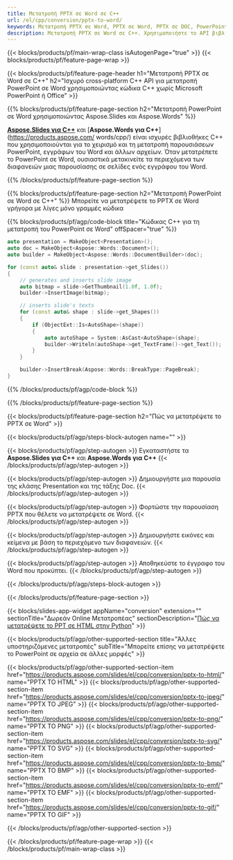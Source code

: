```yaml
---
title: Μετατροπή PPTX σε Word σε C++
url: /el/cpp/conversion/pptx-to-word/
keywords: Μετατροπή PPTX σε Word, PPTX σε Word, PPTX σε DOC, PowerPoint σε Word, C++ API, Βιβλιοθήκη C++, CPP
description: Μετατροπή PPTX σε Word σε C++. Χρησιμοποιήστε το API βιβλιοθήκης C++ για να μετατρέψετε το PowerPoint σε Word
---
```


{{< blocks/products/pf/main-wrap-class isAutogenPage="true" >}}
{{< blocks/products/pf/feature-page-wrap >}}

{{< blocks/products/pf/feature-page-header h1="Μετατροπή PPTX σε Word σε C++" h2="Ισχυρό cross-platform C++ API για μετατροπή PowerPoint σε Word χρησιμοποιώντας κώδικα C++ χωρίς Microsoft PowerPoint ή Office" >}}

{{% blocks/products/pf/feature-page-section h2="Μετατροπή PowerPoint σε Word χρησιμοποιώντας Aspose.Slides και Aspose.Words" %}}

[**Aspose.Slides για C++**](https://products.aspose.com/slides/el/cpp/) και [**Aspose.Words για C++**](https://products.aspose.com/ words/cpp/) είναι ισχυρές βιβλιοθήκες C++ που χρησιμοποιούνται για το χειρισμό και τη μετατροπή παρουσιάσεων PowerPoint, εγγράφων του Word και άλλων αρχείων. Όταν μετατρέπετε το PowerPoint σε Word, ουσιαστικά μετακινείτε τα περιεχόμενα των διαφανειών μιας παρουσίασης σε σελίδες ενός εγγράφου του Word.

{{% /blocks/products/pf/feature-page-section %}}




{{% blocks/products/pf/feature-page-section  h2="Μετατροπή PowerPoint σε Word σε C++" %}}
Μπορείτε να μετατρέψετε το PPTX σε Word γρήγορα με λίγες μόνο γραμμές κώδικα

{{% blocks/products/pf/agp/code-block title="Κώδικας C++ για τη μετατροπή του PowerPoint σε Word" offSpacer="true" %}}
```cpp
auto presentation = MakeObject<Presentation>();
auto doc = MakeObject<Aspose::Words::Document>();
auto builder = MakeObject<Aspose::Words::DocumentBuilder>(doc);

for (const auto& slide : presentation->get_Slides())
{
    // generates and inserts slide image
    auto bitmap = slide->GetThumbnail(1.0f, 1.0f);
    builder->InsertImage(bitmap);

    // inserts slide's texts
    for (const auto& shape : slide->get_Shapes())
    {
        if (ObjectExt::Is<AutoShape>(shape))
        {
            auto autoShape = System::AsCast<AutoShape>(shape);
            builder->Writeln(autoShape->get_TextFrame()->get_Text());
        }
    }

    builder->InsertBreak(Aspose::Words::BreakType::PageBreak);
}
```
{{% /blocks/products/pf/agp/code-block %}}

{{% /blocks/products/pf/feature-page-section %}}




{{< blocks/products/pf/feature-page-section  h2="Πώς να μετατρέψετε το PPTX σε Word" >}}


{{< blocks/products/pf/agp/steps-block-autogen name="" >}}


{{< blocks/products/pf/agp/step-autogen >}}
Εγκαταστήστε τα **Aspose.Slides για C++** και **Aspose.Words για C++** 
{{< /blocks/products/pf/agp/step-autogen >}}

{{< blocks/products/pf/agp/step-autogen >}}
Δημιουργήστε μια παρουσία της κλάσης Presentation και της τάξης Doc.
{{< /blocks/products/pf/agp/step-autogen >}}

{{< blocks/products/pf/agp/step-autogen >}}
Φορτώστε την παρουσίαση PPTX που θέλετε να μετατρέψετε σε Word.
{{< /blocks/products/pf/agp/step-autogen >}}

{{< blocks/products/pf/agp/step-autogen >}}
Δημιουργήστε εικόνες και κείμενα με βάση το περιεχόμενο των διαφανειών.
{{< /blocks/products/pf/agp/step-autogen >}}

{{< blocks/products/pf/agp/step-autogen >}}
Αποθηκεύστε το έγγραφο του Word που προκύπτει.
{{< /blocks/products/pf/agp/step-autogen >}}


{{< /blocks/products/pf/agp/steps-block-autogen >}}


{{< /blocks/products/pf/feature-page-section >}}




{{< blocks/slides-app-widget  appName="conversion" extension="" sectionTitle="Δωρεάν Online Μετατροπέας" sectionDescription="[Πώς να μετατρέψετε το PPT σε HTML στην Python](https://products.aspose.com/slides/el/python-net/conversion/ppt-to-html/)" >}}

{{< blocks/products/pf/agp/other-supported-section title="Άλλες υποστηριζόμενες μετατροπές" subTitle="Μπορείτε επίσης να μετατρέψετε το PowerPoint σε αρχεία σε άλλες μορφές" >}}


{{< blocks/products/pf/agp/other-supported-section-item href="https://products.aspose.com/slides/el/cpp/conversion/pptx-to-html/" name="PPTX TO HTML" >}}
{{< blocks/products/pf/agp/other-supported-section-item href="https://products.aspose.com/slides/el/cpp/conversion/pptx-to-jpeg/" name="PPTX TO JPEG" >}}
{{< blocks/products/pf/agp/other-supported-section-item href="https://products.aspose.com/slides/el/cpp/conversion/pptx-to-png/" name="PPTX TO PNG" >}}
{{< blocks/products/pf/agp/other-supported-section-item href="https://products.aspose.com/slides/el/cpp/conversion/pptx-to-svg/" name="PPTX TO SVG" >}}
{{< blocks/products/pf/agp/other-supported-section-item href="https://products.aspose.com/slides/el/cpp/conversion/pptx-to-bmp/" name="PPTX TO BMP" >}}
{{< blocks/products/pf/agp/other-supported-section-item href="https://products.aspose.com/slides/el/cpp/conversion/pptx-to-emf/" name="PPTX TO EMF" >}}
{{< blocks/products/pf/agp/other-supported-section-item href="https://products.aspose.com/slides/el/cpp/conversion/pptx-to-gif/" name="PPTX TO GIF" >}}



{{< /blocks/products/pf/agp/other-supported-section >}}

{{< /blocks/products/pf/feature-page-wrap >}}
{{< /blocks/products/pf/main-wrap-class >}}